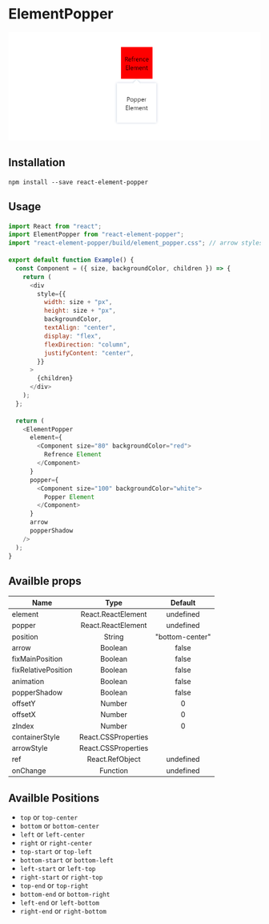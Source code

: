 # ElementPopper

![ElementPopper](/screenshot/screenshot.jpg?raw=true)

## Installation

```code
npm install --save react-element-popper
```

## Usage

```javascript
import React from "react";
import ElementPopper from "react-element-popper";
import "react-element-popper/build/element_popper.css"; // arrow styles and shadow

export default function Example() {
  const Component = ({ size, backgroundColor, children }) => {
    return (
      <div
        style={{
          width: size + "px",
          height: size + "px",
          backgroundColor,
          textAlign: "center",
          display: "flex",
          flexDirection: "column",
          justifyContent: "center",
        }}
      >
        {children}
      </div>
    );
  };

  return (
    <ElementPopper
      element={
        <Component size="80" backgroundColor="red">
          Refrence Element
        </Component>
      }
      popper={
        <Component size="100" backgroundColor="white">
          Popper Element
        </Component>
      }
      arrow
      popperShadow
    />
  );
}
```

## Availble props

| Name                |        Type         |     Default     |
| ------------------- | :-----------------: | :-------------: |
| element             | React.ReactElement  |    undefined    |
| popper              | React.ReactElement  |    undefined    |
| position            |       String        | "bottom-center" |
| arrow               |       Boolean       |      false      |
| fixMainPosition     |       Boolean       |      false      |
| fixRelativePosition |       Boolean       |      false      |
| animation           |       Boolean       |      false      |
| popperShadow        |       Boolean       |      false      |
| offsetY             |       Number        |        0        |
| offsetX             |       Number        |        0        |
| zIndex              |       Number        |        0        |
| containerStyle      | React.CSSProperties |                 |
| arrowStyle          | React.CSSProperties |                 |
| ref                 |   React.RefObject   |    undefined    |
| onChange            |      Function       |    undefined    |

## Availble Positions

- `top` or `top-center`
- `bottom` or `bottom-center`
- `left` or `left-center`
- `right` or `right-center`
- `top-start` or `top-left`
- `bottom-start` or `bottom-left`
- `left-start` or `left-top`
- `right-start` or `right-top`
- `top-end` or `top-right`
- `bottom-end` or `bottom-right`
- `left-end` or `left-bottom`
- `right-end` or `right-bottom`
